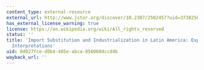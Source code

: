 ```yaml
---
content_type: external-resource
external_url: http://www.jstor.org/discover/10.2307/2502457?uid=3738256&uid=2129&uid=2&uid=70&uid=4&sid=47698711370987
has_external_license_warning: true
license: https://en.wikipedia.org/wiki/All_rights_reserved
status: ''
title: 'Import Substitution and Industrialization in Latin America: Experiences and
  Interpretations'
uid: 0d027fce-d0b4-485e-abca-8560604ccd4b
wayback_url: ''
---
```

